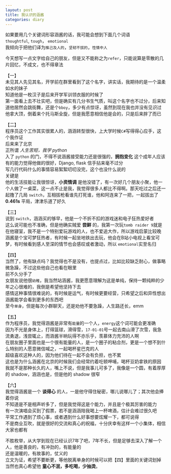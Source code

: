 ```yaml
---
layout: post
title: 我认识的涵酱
categories: diary
---
```

如果要用几个关键词形容涵酱的话，我可能会想到下面几个词语  
`thoughtful`, `tough`， `emotional`  
我倾向于把他们译为`推己及人的`，`坚韧不拔的`，`性情中人`  

今天想写一点文字给自己的朋友，但是又不能称之为`refer`，只能说算是零散的几片回忆，不成文，也不得章法  

【一】  
未见其人先见其名，开学前在群里看到了这个名字，讲实话，我期待的是一个温柔如水的妹子  
知道他是一枚汉子是后来开学军训领衣服的时候了  
第一面看上去不壮实吧，但是确实有几分书生气质，叫这个名字也不过分，后来知道他居然会跳街舞，还是个`bboy`，多少有点惊讶，虽然到现在我也并没有见识过他拿大顶，倒着来个托马斯全旋，但是我愿意相信他是会的，只是后来胖了而已  

【二】  
程序员这个工作其实很累人的，涵涵转型很快，上大学时候`C#`写得得心应手，这个我作证  
后来来了北京  
正所谓 _人生苦短，我学 python_  
入了 `python` 的门，不得不说涵酱接受能力还是很强的，__拥抱变化__ 这个成年人应该有的能力觉得他做的很好，Django, flask 信手拈来毫不过分    
写几行代码什么的事情容易絮絮叨叨没完，这个也没什么说的    
关键是  
他的生活技能让我很惊讶，__小资情调__ 是他没错了，有一次好几个朋友小聚，他一个人做了一桌菜，这一点不止是我，我觉得很多人都比不得啊。那天吃过之后还一起撸了几局 `switch`，互相拔枪看谁先打死谁，他和阿连来了一把，一起拔出了 __0.461s__ 平局，津津乐道了好久

【三】  
说到 `switch`，涵涵买的够早，他是一个不折不扣的游戏迷和电子狂热爱好者  
这么说可能也不准确，但是他确实贼爱 __尝鲜__ 的，我第一次玩`tomb raider 9`就是在他寝室，我不是一个特别爱玩游戏的人，也不爱追大作，所以游戏启蒙比较晚  
涵酱是个宝可梦狂热者，有时候一起坐地铁出去玩，他会在B站小电视上看宝可梦，有时候看到感人至深的情节也会感叹或者激动，所以 `emotional`实至名归  

【四】  
当然了，他有缺点吗？我觉得也不是没有，也提点过，比如比较缺乏耐心，做事略微急躁，不过这些他自己也看在眼里  
前不久分手了  
女朋友说他很`幼稚`，我当然站涵酱，我更愿意理解为这是单纯，保持一颗纯粹的少年之心很难的，我倒是希望他坚持下去  
感情这种事情很难说的，有时候是运气，有时候更要经营，只希望之后和异性想出涵酱能学会看到更多的东西吧    
至今`单身`，但是每次小群聊天，还是劝他不要急躁，人生路还长，emm    

【五】  
作为程序员，我觉得涵酱是非常有`能量`的一个人，`energy`这个词可能会更准确  
因为不光是身体上，打得篮球，滑得雪，`17-01-01`号一起去南山滑了次雪，我急流勇退，浅尝辄止，而涵酱半晌玩得不亦乐乎，羡慕体力充沛的人啊   
在朋友圈子里面也是一个很有能量的人，是一个圈子的粘合剂，更是一个想不到什么特别的人愿意微信喊之，一起喝杯星巴克的人  
超级喜欢这种人的，因为他们待在一起不会有负担，也不累  
这也是为什么涵酱在北京的时候我们会经常约着吃顿呷哺，喝杯豆奶拿铁的原因  
我就不是那种长久的人，嘴上不说，但是我事儿可多了，我像是一个圆，有着厚厚的 shadow，涵涵也是，但是他的 shadow 很窄  

【六】  
我觉得涵酱是一个 __谈得心__ 的人，一是他守得住秘密，哪儿说哪儿了；其次他会捧着你说  
不知道是不是相声听多了，但是我觉得这是个能力，并且是个极其厉害的能力  
有一次演唱会买到了假票，若不是涵涵陪我喝上一杯啤酒，估计会难过很久吧  
平常工作遇到了烦心事，或者遇到什么好事想要炫耀一下，都可说得  
不是商业互吹，就是很好的交流和真心的祝福，十分庆幸有这样一个小集体，相信大家也都有  

不胜枚举，从大学到现在已经认识7年了吧，7年不长，但是足够去深入了解一个人，他是善良的，有冲劲的，有能量的  
还是温暖的，有故事的，仗义的  
立文为证，希望不要断更，等他脱离单身的时候可以把【四】里面的关键词划掉  
当然也真心希望他 __童心不泯，多吃喝，少抽烫__。    